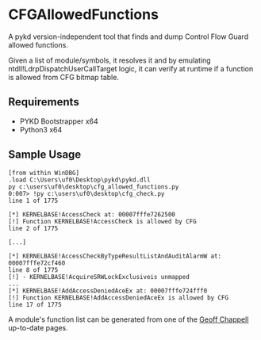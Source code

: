 # CFGAllowedFunctions
A pykd version-independent tool that finds and dump Control Flow Guard allowed functions.

Given a list of module/symbols, it resolves it and by emulating ntdll!LdrpDispatchUserCallTarget logic, it can verify at runtime
if a function is allowed from CFG bitmap table.

## Requirements

* PYKD Bootstrapper x64
* Python3 x64 

## Sample Usage
```
[from within WinDBG]
.load C:\Users\uf0\Desktop\pykd\pykd.dll
py c:\users\uf0\desktop\cfg_allowed_functions.py 
0:007> !py c:\users\uf0\desktop\cfg_check.py
line 1 of 1775

[*] KERNELBASE!AccessCheck at: 00007fffe7262500
[!] Function KERNELBASE!AccessCheck is allowed by CFG
line 2 of 1775

[...]

[*] KERNELBASE!AccessCheckByTypeResultListAndAuditAlarmW at: 00007fffe72cf460
line 8 of 1775
[!] - KERNELBASE!AcquireSRWLockExclusiveis unmapped
...
[*] KERNELBASE!AddAccessDeniedAceEx at: 00007fffe724fff0
[!] Function KERNELBASE!AddAccessDeniedAceEx is allowed by CFG
line 17 of 1775
```

A module's function list can be generated from one of the [Geoff Chappell](https://www.geoffchappell.com/studies/windows/win32/kernel32/api/index.htm) up-to-date pages.
